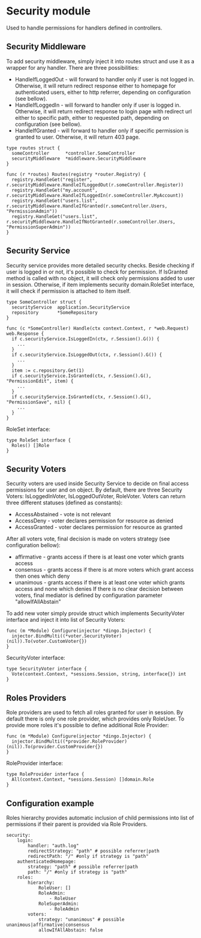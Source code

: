 # Security module

Used to handle permissions for handlers defined in controllers.

## Security Middleware

To add security middleware, simply inject it into routes struct and use it
as a wrapper for any handler.
There are three possibilities:
* HandleIfLoggedOut - will forward to handler only if user is not logged in. Otherwise,
it will return redirect response either to homepage for authenticated users, either to
http referrer, depending on configuration (see bellow).
* HandleIfLoggedIn - will forward to handler only if user is logged in. Otherwise,
it will return redirect response to login page with redirect url either to specific path, 
either to requested path, depending on configuration (see bellow).
* HandleIfGranted - will forward to handler only if specific permission is granted to user. 
Otherwise, it will return 403 page.

```
type routes struct {
  someController      *controller.SomeController
  securityMiddleware  *middleware.SecurityMiddleware
}

func (r *routes) Routes(registry *router.Registry) {
  registry.HandleGet("register", r.securityMiddleware.HandleIfLoggedOut(r.someController.Register))
  registry.HandleGet("my.account", r.securityMiddleware.HandleIfLoggedIn(r.someController.MyAccount))
  registry.HandleGet("users.list", r.securityMiddleware.HandleIfGranted(r.someController.Users, "PermissionAdmin"))
  registry.HandleGet("users.list", r.securityMiddleware.HandleIfNotGranted(r.someController.Users, "PermissionSuperAdmin"))
}
```

## Security Service

Security service provides more detailed security checks. Beside checking if user is 
logged in or not, it's possible to check for permission.
If IsGranted method is called with no object, it will check only permissions added to
user in session. Otherwise, if item implements security domain.RoleSet interface, it will
check if permission is attached to item itself.

```
type SomeController struct {
  securityService  application.SecurityService
  repository       *SomeRepository
}

func (c *SomeController) Handle(ctx context.Context, r *web.Request) web.Response {
  if c.securityService.IsLoggedIn(ctx, r.Session().G()) {
    ...
  }
  if c.securityService.IsLoggedOut(ctx, r.Session().G()) {
    ...
  }
  item := c.repository.Get(1)
  if c.securityService.IsGranted(ctx, r.Session().G(), "PermissionEdit", item) {
    ...
  }
  if c.securityService.IsGranted(ctx, r.Session().G(), "PermissionSave", nil) {
    ...
  }
}
```
RoleSet interface:
```
type RoleSet interface {
  Roles() []Role
}
```

## Security Voters

Security voters are used inside Security Service to decide on final access permissions for user
and on object. By default, there are three Security Voters: IsLoggedInVoter, IsLoggedOutVoter, RoleVoter.
Voters can return three different statuses (defined as constants):
* AccessAbstained - vote is not relevant
* AccessDeny - voter declares permission for resource as denied
* AccessGranted - voter declares permission for resource as granted

After all voters vote, final decision is made on voters strategy (see configuration bellow):
* affirmative - grants access if there is at least one voter which grants access
* consensus - grants access if there is at more voters which grant access then ones which deny
* unanimous - grants access if there is at least one voter which grants access and none which denies
If there is no clear decision between voters, final mediator is defined by configuration
parameter "allowIfAllAbstain"

To add new voter simply provide struct which implements SecurityVoter interface and inject
it into list of Security Voters:

```
func (m *Module) Configure(injector *dingo.Injector) {
  injector.BindMulti((*voter.SecurityVoter)(nil)).To(voter.CustomVoter{})
}
```

SecurityVoter interface:
```
type SecurityVoter interface {
  Vote(context.Context, *sessions.Session, string, interface{}) int
}
```

## Roles Providers

Role providers are used to fetch all roles granted for user in session. By default there is only one 
role provider, which provides only RoleUser.
To provide more roles it's possible to define additional Role Provider:

```
func (m *Module) Configure(injector *dingo.Injector) {
  injector.BindMulti((*provider.RoleProvider)(nil)).To(provider.CustomProvider{})
}
```

RoleProvider interface:
```
type RoleProvider interface {
  All(context.Context, *sessions.Session) []domain.Role
}
```

## Configuration example

Roles hierarchy provides automatic inclusion of child permissions into list of permissions if 
their parent is provided via Role Providers.

```
security: 
    login:
        handler: "auth.log"
        redirectStrategy: "path" # possible referrer|path
        redirectPath: "/" #only if strategy is "path"
    authenticatedHomepage:
        strategy: "path" # possible referrer|path
        path: "/" #only if strategy is "path"
    roles:
        hierarchy:
            RoleUser: []
            RoleAdmin:
                - RoleUser
            RoleSuperAdmin:
                - RoleAdmin
        voters:
            strategy: "unanimous" # possible unanimous|affirmative|consensus
            allowIfAllAbstain: false
```
